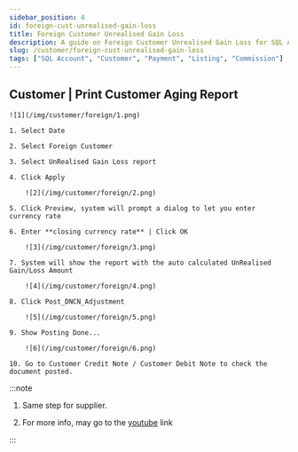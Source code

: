 ```yaml
---
sidebar_position: 4
id: foreign-cust-unrealised-gain-loss
title: Foreign Customer Unrealised Gain Loss
description: A guide on Foreign Customer Unrealised Gain Loss for SQL Account
slug: /customer/foreign-cust-unrealised-gain-loss
tags: ["SQL Account", "Customer", "Payment", "Listing", "Commission"]
---
```


## Customer | Print Customer Aging Report

    ![1](/img/customer/foreign/1.png)

    1. Select Date

    2. Select Foreign Customer

    3. Select UnRealised Gain Loss report

    4. Click Apply

        ![2](/img/customer/foreign/2.png)

    5. Click Preview, system will prompt a dialog to let you enter currency rate

    6. Enter **closing currency rate** | Click OK

        ![3](/img/customer/foreign/3.png)

    7. System will show the report with the auto calculated UnRealised Gain/Loss Amount

        ![4](/img/customer/foreign/4.png)

    8. Click Post_DNCN_Adjustment

        ![5](/img/customer/foreign/5.png)
        
    9. Show Posting Done...

        ![6](/img/customer/foreign/6.png)

    10. Go to Customer Credit Note / Customer Debit Note to check the document posted.

:::note

1. Same step for supplier.

2. For more info, may go to the [youtube](https://www.youtube.com/watch?v=PnLYx8ophIQ) link

:::
